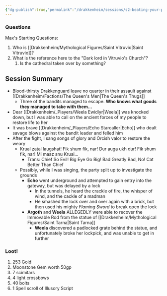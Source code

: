 ```yaml
---
{"dg-publish":true,"permalink":"/drakkenheim/sessions/s2-beating-your-problems/","tags":["Session_Drakk"]}
---
```


### Questions
Max's Starting Questions:
1. Who is [[Drakkenheim/Mythological Figures/Saint Vitruvio\|Saint Vitruvio]]?
2. What is the reference here to the "Dark lord in Vitruvio's Church"?
	1. Is the cathedral taken over by something?

## Session Summary
- Blood-thirsty Drakkenguard leave no quarter in their assault against [[Drakkenheim/Factions/The Queen's Men\|The Queen's Thugs]]
	- Three of the bandits managed to escape. **Who knows what goods they managed to take with them...**
- Dear [[Drakkenheim/_Players/Weela Ewidlyr\|Weela]] was knocked down, but I was able to call on the ancient forces of my people to restore life to her
- It was brave [[Drakkenheim/_Players/Echo Starcaller\|Echo]] who dealt savage blows against the bandit leader and felled him
- After the fight, I sang songs of glory and Orcish valor to restore the weary
	- Krual zatal laugshat! Fik shum fik, nar! Dur auga ukh dur! Fik shum fik, nar! Mi maaz snu Krual...
		- Trans: Chief So Evil! Big Eye Go Big! Bad Greatly Bad, No! Cat Better Than Chief
	- Possibly, while I was singing, the party split up to investigate the grounds
		- **Echo** went underground and attempted to gain entry into the gateway, but was delayed by a lock
			- In the tunnels, he heard the crackle of fire, the whisper of wind, and the cackle of a madman
			- He smashed the lock over and over again with a brick, but then used his mighty *Flaming Sword* to break open the lock
		- **Argoth** and **Weela** ALLEGEDLY were able to recover the Immovable Rod from the statue of [[Drakkenheim/Mythological Figures/Saint Tarna\|Saint Tarna]]
			- **Weela** discovered a padlocked grate behind the statue, and unfortunately broke her lockpick, and was unable to get in further

### Loot!
1. 253 Gold 
2. Moonstone Gem worth 50gp 
3. 7 scimitars 
4. 4 light crossbows 
5. 40 bolts 
6. 1 Spell scroll of Illusory Script
